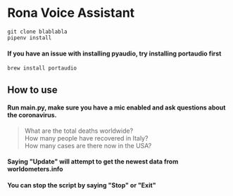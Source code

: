 # Rona Voice Assistant

`git clone blablabla`  
`pipenv install` 


#### If you have an issue with installing pyaudio, try installing portaudio first

`brew install portaudio`

## How to use

#### Run main.py, make sure you have a mic enabled and ask questions about the coronavirus.

>What are the total deaths worldwide?  
>How many people have recovered in Italy?  
>How many cases are there now in the USA?

#### Saying "Update" will attempt to get the newest data from worldometers.info  
#### You can stop the script by saying "Stop" or "Exit"
